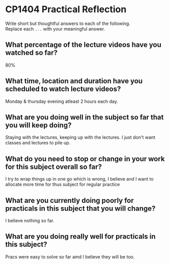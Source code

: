 # CP1404 Practical Reflection

Write short but thoughtful answers to each of the following.  
Replace each `...` with your meaningful answer.

## What percentage of the lecture videos have you watched so far?

80%

## What time, location and duration have you scheduled to watch lecture videos?

Monday & thursday evening atleast 2 hours each day.

## What are you doing well in the subject so far that you will keep doing?

Staying with the lectures, keeping up with the lectures. I just don't want classes and lectures to pile up.

## What do you need to stop or change in your work for this subject overall so far?

I try to wrap things up in one go which is wrong, I believe and I want to allocate more time for thus subject
for regular practice

## What are you currently doing poorly for practicals in this subject that you will change?
I believe nothing so far.

## What are you doing really well for practicals in this subject?
Pracs were easy to solve so far amd I believe they will be too.